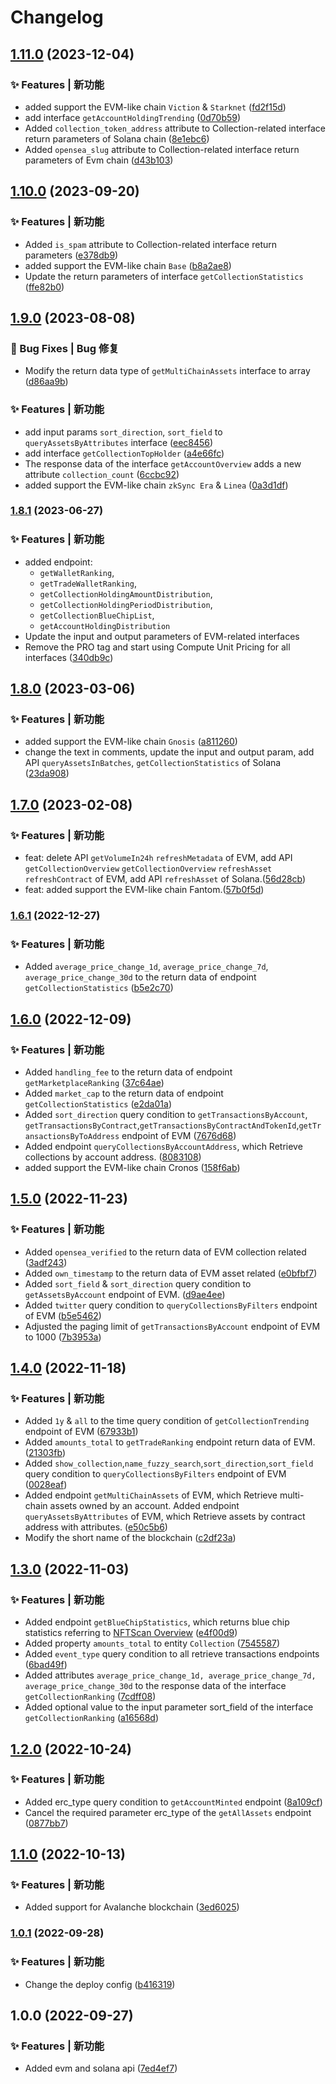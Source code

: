 # Changelog
## [1.11.0](https://github.com/nftscan-official/nftscan-api-js-sdk/compare/v1.10.0...v1.11.0) (2023-12-04)


### ✨ Features | 新功能

* added support the EVM-like chain `Viction` & `Starknet` ([fd2f15d](https://github.com/nftscan-official/nftscan-api-js-sdk/commit/fd2f15d9d899e2abe2cf5fb6279b1303bb41af04))
* add interface `getAccountHoldingTrending` ([0d70b59](https://github.com/nftscan-official/nftscan-api-js-sdk/commit/0d70b591a6207b9742a04baab0a313f933806a87))
* Added `collection_token_address` attribute to Collection-related interface return parameters of Solana chain ([8e1ebc6](https://github.com/nftscan-official/nftscan-api-js-sdk/commit/8e1ebc6c5876736ed83a25ec30f60942dcf60cd7))
* Added `opensea_slug` attribute to Collection-related interface return parameters of Evm chain ([d43b103](https://github.com/nftscan-official/nftscan-api-js-sdk/commit/d43b1035425b573607490d201353dc589e01d3db))

## [1.10.0](https://github.com/nftscan-official/nftscan-api-js-sdk/compare/v1.9.0...v1.10.0) (2023-09-20)


### ✨ Features | 新功能

* Added `is_spam` attribute to Collection-related interface return parameters ([e378db9](https://github.com/nftscan-official/nftscan-api-js-sdk/commit/e378db9da98a33c6826226a44bd8684e033ed016))
* added support the EVM-like chain `Base` ([b8a2ae8](https://github.com/nftscan-official/nftscan-api-js-sdk/commit/b8a2ae8334153f4f3b1da623a38000309d989013))
* Update the return parameters of interface `getCollectionStatistics` ([ffe82b0](https://github.com/nftscan-official/nftscan-api-js-sdk/commit/ffe82b0ed119694d7a19cbb5fac460769fb6ea36))

## [1.9.0](https://github.com/nftscan-official/nftscan-api-js-sdk/compare/v1.8.1...v1.9.0) (2023-08-08)


### 🐛 Bug Fixes | Bug 修复

* Modify the return data type of `getMultiChainAssets` interface to array ([d86aa9b](https://github.com/nftscan-official/nftscan-api-js-sdk/commit/d86aa9b553c7345bbfe4f7fc3d9541920b036181))


### ✨ Features | 新功能

* add input params `sort_direction`, `sort_field` to `queryAssetsByAttributes` interface ([eec8456](https://github.com/nftscan-official/nftscan-api-js-sdk/commit/eec845629536f5bb8ef306e58be35acc32290981))
* add interface `getCollectionTopHolder` ([a4e66fc](https://github.com/nftscan-official/nftscan-api-js-sdk/commit/a4e66fc9a5bc72eec5b587a6cb9078f0b75fc6df))
* The response data of the interface `getAccountOverview` adds a new attribute `collection_count` ([6ccbc92](https://github.com/nftscan-official/nftscan-api-js-sdk/commit/6ccbc920602794a2562e88246df8b170d61a970d))
* added support the EVM-like chain `zkSync Era` & `Linea` ([0a3d1df](https://github.com/nftscan-official/nftscan-api-js-sdk/commit/0a3d1df8b5558e12ab8738392260ef59db209232))

### [1.8.1](https://github.com/nftscan-official/nftscan-api-js-sdk/compare/v1.8.0...v1.8.1) (2023-06-27)


### ✨ Features | 新功能

- added endpoint:
  - `getWalletRanking`,
  - `getTradeWalletRanking`,
  - `getCollectionHoldingAmountDistribution`,
  - `getCollectionHoldingPeriodDistribution`,
  - `getCollectionBlueChipList`,
  - `getAccountHoldingDistribution`
- Update the input and output parameters of EVM-related interfaces
- Remove the PRO tag and start using Compute Unit Pricing for all interfaces ([340db9c](https://github.com/nftscan-official/nftscan-api-js-sdk/commit/340db9caf281cd919e721055d49f92da9d5e2c28))

## [1.8.0](https://github.com/nftscan-official/nftscan-api-js-sdk/compare/v2.0.0...v1.8.0) (2023-03-06)


### ✨ Features | 新功能

* added support the EVM-like chain `Gnosis` ([a811260](https://github.com/nftscan-official/nftscan-api-js-sdk/commit/a811260ac436e9f59cc282e34d0c7e1a95aaca33))
* change the text in comments, update the input and output param, add API `queryAssetsInBatches`, `getCollectionStatistics` of Solana ([23da908](https://github.com/nftscan-official/nftscan-api-js-sdk/commit/23da9088614cf2b0ce28d13890e1885c78ffcfe2))

## [1.7.0](https://github.com/nftscan-official/nftscan-api-js-sdk/compare/v2.0.0...v1.7.0) (2023-02-08)


### ✨ Features | 新功能

* feat: delete API `getVolumeIn24h` `refreshMetadata` of EVM, add API `getCollectionOverview` `getCollectionOverview` `refreshAsset` `refreshContract` of EVM, add API `refreshAsset` of Solana.([56d28cb](https://github.com/nftscan-official/nftscan-api-js-sdk/commit/56d28cb11565971868e96650f84a825c958861e6))
* feat: added support the EVM-like chain Fantom.([57b0f5d](https://github.com/nftscan-official/nftscan-api-js-sdk/commit/57b0f5dacc5202708cafa00cd86840f5129b9932))

### [1.6.1](https://github.com/nftscan-official/nftscan-api-js-sdk/compare/v1.6.0...v1.6.1) (2022-12-27)


### ✨ Features | 新功能

* Added `average_price_change_1d`, `average_price_change_7d`, `average_price_change_30d` to the return data of endpoint `getCollectionStatistics` ([b5e2c70](https://github.com/nftscan-official/nftscan-api-js-sdk/commit/b5e2c7053a5a2b8253fe3c9332d0bf207a14480a))

## [1.6.0](https://github.com/nftscan-official/nftscan-api-js-sdk/compare/v1.5.0...v1.6.0) (2022-12-09)


### ✨ Features | 新功能

* Added `handling_fee` to the return data of endpoint `getMarketplaceRanking` ([37c64ae](https://github.com/nftscan-official/nftscan-api-js-sdk/commit/37c64ae6a6af9a4f8283da3f1f4fd6f9740cb5e2))
* Added `market_cap` to the return data of endpoint `getCollectionStatistics` ([e2da01a](https://github.com/nftscan-official/nftscan-api-js-sdk/commit/e2da01ac180e425d113dd8b76d02593be6fe950a))
* Added `sort_direction` query condition to `getTransactionsByAccount`, `getTransactionsByContract`,`getTransactionsByContractAndTokenId`,`getTransactionsByToAddress` endpoint of EVM ([7676d68](https://github.com/nftscan-official/nftscan-api-js-sdk/commit/7676d682ccf2e4aae2e9e99eac9e041cc9fd6846))
* Added endpoint `queryCollectionsByAccountAddress`, which Retrieve collections by account address. ([8083108](https://github.com/nftscan-official/nftscan-api-js-sdk/commit/80831085bd1f1dfc611a8ea1f659a8a5e06eb740))
* added support the EVM-like chain Cronos ([158f6ab](https://github.com/nftscan-official/nftscan-api-js-sdk/commit/158f6ab0ced2867b15bf21e0fa5cc66686b82288))

## [1.5.0](https://github.com/nftscan-official/nftscan-api-js-sdk/compare/v1.4.0...v1.5.0) (2022-11-23)


### ✨ Features | 新功能

* Added `opensea_verified` to the return data of EVM collection related ([3adf243](https://github.com/nftscan-official/nftscan-api-js-sdk/commit/3adf24350facbd0d5af840f0262fae1386a5624f))
* Added `own_timestamp` to the return data of EVM asset related ([e0bfbf7](https://github.com/nftscan-official/nftscan-api-js-sdk/commit/e0bfbf75e935bacd2b445a4516d1a22214fd6bab))
* Added `sort_field` & `sort_direction` query condition to `getAssetsByAccount` endpoint of EVM. ([d9ae4ee](https://github.com/nftscan-official/nftscan-api-js-sdk/commit/d9ae4eec86a5e32cd0ba8dd6e12890f9767b9f80))
* Added `twitter` query condition to `queryCollectionsByFilters` endpoint of EVM ([b5e5462](https://github.com/nftscan-official/nftscan-api-js-sdk/commit/b5e5462ab9a5ec3b515b102df85be99c4bc4dac3))
* Adjusted the paging limit of `getTransactionsByAccount` endpoint of EVM to 1000 ([7b3953a](https://github.com/nftscan-official/nftscan-api-js-sdk/commit/7b3953ab165f33ac2b04661279cc29ae282a9790))

## [1.4.0](https://github.com/nftscan-official/nftscan-api-js-sdk/compare/v1.3.0...v1.4.0) (2022-11-18)


### ✨ Features | 新功能

*  Added `1y` & `all` to the time query condition of `getCollectionTrending` endpoint of EVM ([67933b1](https://github.com/nftscan-official/nftscan-api-js-sdk/commit/67933b1da394074280e5761770e2a6c1b9d6d405))
* Added `amounts_total` to `getTradeRanking` endpoint return data of EVM. ([21303fb](https://github.com/nftscan-official/nftscan-api-js-sdk/commit/21303fb8c9be04739e3b68e24ad0933d239f9964))
* Added `show_collection`,`name_fuzzy_search`,`sort_direction`,`sort_field` query condition to `queryCollectionsByFilters` endpoint of EVM ([0028eaf](https://github.com/nftscan-official/nftscan-api-js-sdk/commit/0028eaf793cf8e4a4c8f2b59d0efd660af37660e))
* Added endpoint `getMultiChainAssets` of EVM, which Retrieve multi-chain assets owned by an account. Added endpoint `queryAssetsByAttributes` of EVM, which Retrieve assets by contract address with attributes. ([e50c5b6](https://github.com/nftscan-official/nftscan-api-js-sdk/commit/e50c5b6d2021b3065b5e155dcb6785606f4852ba))
* Modify the short name of the blockchain ([c2df23a](https://github.com/nftscan-official/nftscan-api-js-sdk/commit/c2df23ae0d9fa18a30d74c1244c6d79e602286d4))

## [1.3.0](https://github.com/nftscan-official/nftscan-api-js-sdk/compare/v1.2.0...v1.3.0) (2022-11-03)


### ✨ Features | 新功能

* Added endpoint `getBlueChipStatistics`, which returns blue chip statistics referring to [NFTScan Overview](https://www.nftscan.com/0xbc4ca0eda7647a8ab7c2061c2e118a18a936f13d?module=Analytics) ([e4f00d9](https://github.com/nftscan-official/nftscan-api-js-sdk/commit/e4f00d9853419b7641dad7cdce14ce7cbe7316c3))
* Added property `amounts_total` to entity `Collection` ([7545587](https://github.com/nftscan-official/nftscan-api-js-sdk/commit/75455870b0566c06861d7547e450e983ac87f9b5))
* Added `event_type` query condition to all retrieve transactions endpoints ([6bad49f](https://github.com/nftscan-official/nftscan-api-js-sdk/commit/6bad49fbc1e3c9758dbb4c059e23571803e1e730))
* Added attributes `average_price_change_1d, average_price_change_7d, average_price_change_30d` to the response data of the interface `getCollectionRanking` ([7cdff08](https://github.com/nftscan-official/nftscan-api-js-sdk/commit/7cdff0857bc78e1f50fdd23f4eee888bacbaf350))
* Added optional value to the input parameter sort_field of the interface `getCollectionRanking` ([a16568d](https://github.com/nftscan-official/nftscan-api-js-sdk/commit/a16568d4ac54f3d2f71ee23a4b120b1e6ddb8b14))

## [1.2.0](https://github.com/nftscan-official/nftscan-api-js-sdk/compare/v1.1.0...v1.2.0) (2022-10-24)


### ✨ Features | 新功能

* Added erc_type query condition to `getAccountMinted` endpoint ([8a109cf](https://github.com/nftscan-official/nftscan-api-js-sdk/commit/8a109cf72bf55263674fa9343d1bd9a6e3cd8733))
* Cancel the required parameter erc_type of the `getAllAssets` endpoint ([0877bb7](https://github.com/nftscan-official/nftscan-api-js-sdk/commit/0877bb7dbed6b3a41edf3a396a052bb99690042d))

## [1.1.0](https://github.com/nftscan-official/nftscan-api-js-sdk/compare/v1.0.1...v1.1.0) (2022-10-13)


### ✨ Features | 新功能

* Added support for Avalanche blockchain ([3ed6025](https://github.com/nftscan-official/nftscan-api-js-sdk/commit/3ed6025a662fbfb5c60e49676afc5810cf36f1f0))


### [1.0.1](https://github.com/nftscan2022/nftscan-api-js-sdk/compare/v1.0.0...v1.0.1) (2022-09-28)


### ✨ Features | 新功能

* Change the deploy config ([b416319](https://github.com/nftscan2022/nftscan-api-js-sdk/commit/b416319e11d304b11f5f7041660e97e94345b465))

## 1.0.0 (2022-09-27)


### ✨ Features | 新功能

* Added evm and solana api ([7ed4ef7](https://github.com/nftscan2022/nftscan-api-js-sdk/commit/7ed4ef797f61cd256aa32cb1987275545a369d74))
